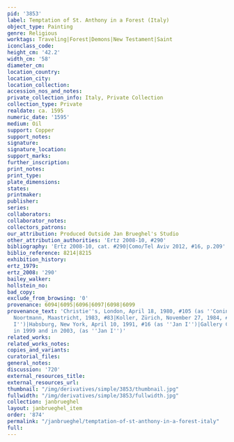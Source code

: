 ```yaml
---
pid: '3853'
label: Temptation of St. Anthony in a Forest (Italy)
object_type: Painting
genre: Religious
worktags: Traveling|Forest|Demons|New Testament|Saint
iconclass_code:
height_cm: '42.2'
width_cm: '58'
diameter_cm:
location_country:
location_city:
location_collection:
accession_nos_and_notes:
private_collection_info: Italy, Private Collection
collection_type: Private
realdate: ca. 1595
numeric_date: '1595'
medium: Oil
support: Copper
support_notes:
signature:
signature_location:
support_marks:
further_inscription:
print_notes:
print_type:
plate_dimensions:
states:
printmaker:
publisher:
series:
collaborators:
collaborator_notes:
collectors_patrons:
our_attribution: Produced Outside Jan Brueghel's Studio
other_attribution_authorities: 'Ertz 2008-10, #290'
bibliography: 'Ertz 2008-10, cat. #290|Como/Tel Aviv 2012, #16, p.209'
biblio_reference: 8214|8215
exhibition_history:
ertz_1979:
ertz_2008: '290'
bailey_walker:
hollstein_no:
bad_copy:
exclude_from_browsing: '0'
provenance: 6094|6095|6096|6097|6098|6099
provenance_text: 'Christie''s, London, April 18, 1980, #105 (as ''Coninxloo'')|Gallery
  Noortmann, Maastricht, 1983, #83|Koller, Zürich, November 27, 1984, #5076 (as ''Jan
  I'')|Habsburg, New York, April 10, 1991, #16 (as ''Jan I'')|Gallery Caretto, Turin,
  in 1999 and in 2003, (as ''Jan I'')'
related_works:
related_works_notes:
copies_and_variants:
curatorial_files:
general_notes:
discussion: '720'
external_resources_title:
external_resources_url:
thumbnail: "/img/derivatives/simple/3853/thumbnail.jpg"
fullwidth: "/img/derivatives/simple/3853/fullwidth.jpg"
collection: janbrueghel
layout: janbrueghel_item
order: '874'
permalink: "/janbrueghel/temptation-of-st-anthony-in-a-forest-italy"
full:
---
```

